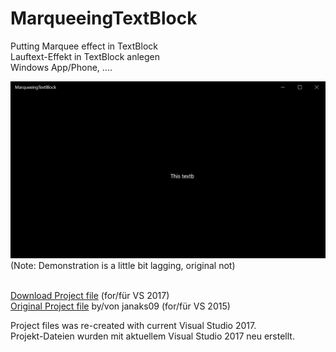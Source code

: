 # MarqueeingTextBlock
<p>Putting Marquee effect in TextBlock<br>Lauftext-Effekt in TextBlock anlegen<br>Windows App/Phone, ....</p>
<img src="Demonstration.gif" alt="Demonstration of MarqueeingTextBlock" />
(Note: Demonstration is a little bit lagging, original not)<br><br>

<p><a href="https://github.com/Paderman/MarqueeingTextBlock/archive/master.zip">Download Project file</a> (for/für VS 2017)<br><a href="https://github.com/janaks09/MarqueeingTextBlock">Original Project file</a> by/von janaks09 (for/für VS 2015)</p>

Project files was re-created with current Visual Studio 2017.<br>Projekt-Dateien wurden mit aktuellem Visual Studio 2017 neu erstellt.
